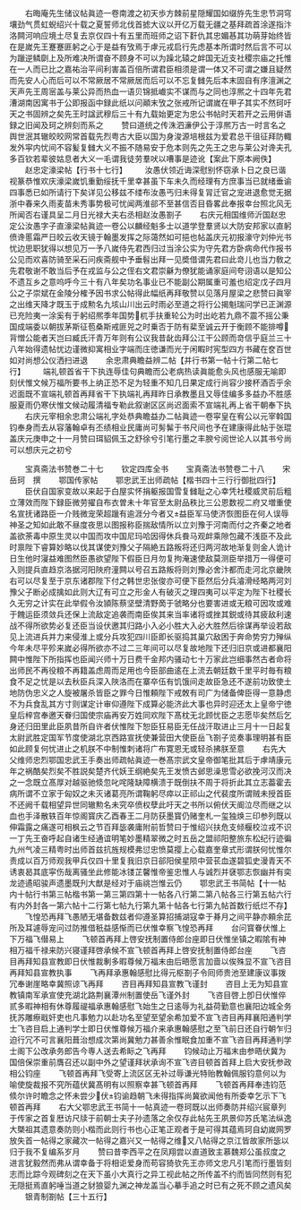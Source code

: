 <!-- { "loadSidebar": true } -->
　　右晦庵先生储议帖眞迹一卷南渡之初天歩方棘前星隠耀国如缀斿先生忠节洞穹壤劲气贯虹蜺绍兴十载之夏誓师北伐首摅大议以开亿万载无疆之基拜疏首涂遂指汴洛闗河响应境土尽复去京仅四十有五里而班师之诏下姧仇其忠媚惎其功萌芽始终皆在是嵗先王蹇蹇匪躬之心于是益有攷焉于虖元戎启行先虑基本所谓时然后言不可以为躐逆鳞劘上及所难决所谓奋不顾身不可以为躁北辕之衅国无近支社稷宗庙之托惟在一人而已比之嘉祐治平间利害盖百倍所谓君臣相须是谓一体又不可谓之嫌且疑然而先安人心而后可以不常厥居不常厥居而后可以不忘复雠先后本末固自有序澶渊之天声先王周宻盖与莱公异而热血一语贝锦抵巇实不谋而与之同也淳熈之十四年先君漕湖南因寓书于公即报函中録此纸以问顚末攷之张戒所记谓嵗在甲子其实不然珂吁天之书固辨之矣先王时諡武穆后三十有九载始更定为忠公书帖时天若开之云用倂语録之旧闻及珂之辨刻而系之
　　赞曰道统之传洙泗濓伊公于淳熈万古一时言名之舆世泯其辙皎皎网常首载先烈粤古大臣以国为身浚源培根兹为爱君总干徂征拜防輙发外寜内忧间不容髪复雠大义不振不随易安于危本则先之先王之忠与莱公对谗夫孔多百钦若辈彼姑息者大义一毛谓我徒劳羣吠以嘈事是迹讹【案此下原本阙佚】
　　赵忠定濠梁帖【行书十七行】
　　汝愚伏领近诲深慰别怀窃承卜日之良已谐视篆恭惟欢庆濠梁嵗饥重勤绥抚千里幸甚虽下车未久而经理有方庶事当已就绪垂谕四事悉已如所请行下矣详见公移兹不缕布汝愚丐归未得复冐迁官之宠进退愈觉无据浙中春来久雨麦苗未秀事势极可忧闻两淮郤不至甚信否目昏畧此奉报幸台照北风无所闻否右谨具呈二月日光禄大夫右丞相赵汝愚劄子
　　右庆元相国维师沂国赵忠定公汝愚字子直濠梁帖眞迹一卷公以麟经魁多士以道学登羣贤以大防安邦家以直躬偾谗慝霜严日皎云收天镜于翰墨发挥之际蔼然如可挹也帖盖庆元初报濠守刘仲光书忧边思职犹得以想见万一予八嵗侍先君西归过当涂公实为守先君方卧病命代作报书公见而欢喜防骑至采石问疾斋舰中予垂髫出拜一见奬借谓先君曰此竒儿也当力敎之先君敬谢不敢当后予在戎监与公之侄右文君崇龢为僚犹能诵家庭间夸诩语以是知公不遗互乡之意呜呼今三十有八年矣功名事业已不能副公期属重可羞也绍定戊子四月公之子崇斌在金陵分榷予因书求公帖得此幅纸再拜敬赞以见落月屋梁之悲赞曰眞宰之出维天降才既玉于成勲名九垓山川出云时雨必至道之将行公揭魁瑞问学已正渊源已充险夷一涂奚有于躬绍熈季年国势杌手扶重轮公为时出屹若九鼎不震不摇公秉国成端委以朝拔茅斯征苞桑斯戒匪兕之时乗否于防有棐至诚云开于衡顾不能排噂背憎公能者天岂曰臧氏汗青万年则有公议我昔龀齿拜公江干公顾而竒信乎庭兰三十八年始得遗帖忧边谨微抑寓相业字端而庄徳谦而光于闲睱时宪型四方书藏在奁百世如对尚想公仪洒扫进退
　　余忠肃典瞻益辨二帖【并行书第一帖十行第二帖七行】
　　端礼顿首省干下执连辱佳句典瞻而公老病热读眞能愈头风也感服无喻即刻伏惟文候万福所要书上纳正恐不足为轻重不知几日果定成行尚容少接杯酒否乎余迟面既不宣端礼顿首再拜省干下执端礼再拜昨日承教墨且又辱佳编多多益办不胜感服夏雨仍寒伏惟文候动履清福专勒此叙谢区区尚迟面索不宣端礼再上省干朝奉下执
　　右庆元宰相余忠肃公端礼字处恭典瞻益办二帖眞迹一卷寜皇在宥公以元宰斡国钧奉身而去从容藩翰卓有丕绩相业民庸尚可髣髴于书尺间也予在建康得此帖于张琨盖庆元庚申之十一月赞曰珥貂佩玉之舒徐兮引笔行墨之丰腴兮阅世论人以其书兮尚可以想庆元之初兮

　　宝真斋法书赞巻二十七
　　钦定四库全书
　　宝真斋法书赞卷二十八
　　宋　岳珂　撰
　　鄂国传家帖
　　鄂忠武王出师疏帖【楷书四十三行行御批四行】
　　臣伏自国家变故以来起于白屋实怀捐躯报国雪复雠耻之心幸凭社稷威灵前后粗立薄效而陛下録臣微劳擢自布衣曽未十年官至太尉品秩比三公恩数视二府又増重使名宣抚诸路臣一介贱微宠荣超躐有逾涯分今者又益臣军马使济恢图臣在何人误辱神圣之知如此敢不昼度夜思以图报称臣揣敌情所以立刘豫于河南而付之齐秦之地者盖欲荼毒中原生灵以中国而攻中国尼玛哈因得休兵飬马观衅乘隙包藏不浅臣不及此时禀陛下睿算妙略以伐其谋使刘豫父子隔絶五路叛将还归两河故地渐复则金人诡计日生他时寖益难图然臣愚欲望陛下假臣日月勿复拘淹速使敌莫测臣举措万一得便可入则提兵直趋京洛据河阳陜府潼闗以号召五路叛将则刘豫必舍汴都而走河北京畿陜右可以尽复至于京东诸郡陛下付之韩世忠张俊亦可便下臣然后分兵濬滑经略两河刘豫父子断必成擒如此则大辽有可立之形金人有破灭之理四夷可以平定为陛下社稷长久无穷之计实在此举假令汝頴陈蔡坚壁清野啇于虢略分也要害进或无粮可因攻或难于餽运臣须敛兵还保上流敌定追袭而南臣俟其来当率诸将或挫其鋭或待其疲敌利速战不得所欲势必复还臣当设伏邀其归路小入必小胜大入必大胜然后徐谋再举设若敌见上流进兵并力来侵淮上或分兵攻犯四川臣即长驱捣其巢穴敌困于奔命势穷力殚纵今年未尽平殄来嵗必得所欲亦不过二三年间可以尽复故地陛下还归旧京或进都襄阳闗中惟陛下所指挥也臣闻兴师十万日费千金邦内骚动七十万家此岂细事然古者命将出师民不再役粮不再籍盖虑周而足用也今臣部曲逺在上流去朝廷数千里平时毎有粮食不足之忧是以去秋臣兵深入陜洛而在寨卒伍有饥饿间走故臣急还不遂前功致使土地防伪忠义之人旋被屠杀皆臣之罪今日惟頼陛下戒敇有司广为储备俾臣得一意静虑不为兵食乱其方寸则谋定计审仰遵陛下成算必能济此大事也异时迎还太上皇帝宁徳皇后梓宫奉邀天眷归国使宗庙再安万姓同欢陛下髙枕无北顾忧臣之志愿毕矣然后乞身还归田里此臣夙昔所自许者伏惟陛下恕臣狂易臣无任战汗取进止三月十一日起复太尉武胜定国军节度使湖北京西路宣抚使兼营田大使臣岳飞劄子览奏事理明甚有臣如此顾复何忧进止之机朕不中制惟刺诸将广布寛恩无或轻杀拂朕至意
　　右先大父维师忠烈鄂国忠武王手奏出师疏帖眞迹一巻髙宗武文皇帝御笔批其后于虖靖康元年之祸酷矣烈矣不胜説矣楚齐代妖王纲絶矣先王发愤古邺思澡思雪必欲挽河汉而决之一念既立髙厚对越驱驰倐忽叱咤隆缺障横溃于既倒扶不周于将折此其立志葢霍去病所谓不立家于匈奴之未灭诸葛亮所谓鞠躬尽瘁以正祁山之代裴度所谓贼未授首臣不还阙千载相望异世同辙勲名未究卒偾权孽此吁天之书所以俯伏天阍泣尽而继之以血也手泽散轶百年惊阁寳庆乙酉春王二月防获墨寳仍赌奎札一玺独焕三印参列既以伸霜露之痛遂可相枫云之节百拜毖袭庸附前哲赞曰于惟绍兴扶危支倾椻校泣戎不识一丁先王奋呼起自诸生经通谊明笔妙墨精翠微之时五岳之盟祁阳整旅东松纪行迹徧九州气凌三精粤时出师首兹抗旌规模弗愆忠愤莫撄上心载嘉奎章式形谓朕何忧惟尔责成以百万师观我甲兵仅四十里复我旧京日郤阳侯星陨中营苌血遂碧狐史漫青天不诱衷曷其底寜伤哉离骚坐此修能冰镂芷馨惟帝鉴忠惟人与诚烈并褎鄂志恢幽并有奕龙迹遹昭骏声遗墨既刋大猷是经对于庙祧岂惟云仍
　　鄂忠武王书简帖【十一帖内十帖行书第三帖楷书第一第三第四第十一帖各八行第二第八帖各三行第五帖六行有内外封各一第六帖十二行第七帖九行第九第十帖各七行第九帖首数行纸烂不存】
　　飞惶恐再拜飞愚陋无堪备数兹者仰遵圣算招捕湖寇幸于朞月之间平静亦頼余芘所及耳遽辱宠问过防推借秖益感惭而已伏惟幸察飞惶恐再拜
　　台问寳眷伏惟上下万福飞僣易上
　　飞顿首再拜上啓安抚制置侍郎台座即日伏惟坐镇之暇隂有神相万福千禄来防兴寝谨拜啓承候不宣飞顿首再拜上啓安抚制置侍郎台座
　　飞咨目再拜知县宣教即日伏惟裁剸多暇尊候万福末由后晤愿言加啬以俟殊显不宣飞咨目再拜知县宣教执事
　　飞再拜承惠翰感慰比得元枢劄子令囘师贵池至建康议事拨冗奉谢崖略幸冀照谅飞再拜
　　咨目再拜知县宣教飞谨封
　　咨目上无为知县宣教镇南军承宣使充湖北路荆襄潭州制置使岳飞谨外封
　　飞咨目啓上卽日伏惟倅贰多暇神相有休尊履禔福承惠翰感慰飞始生之日逺辱为礼益荷勤意也襄阳边城全务抚苏雕瘵戢奸吏也凡事勉力以赴功名至望至望余希加爱不宣飞咨目再拜襄阳通判学士飞咨目启上通判学士即日伏惟尊候万福介来承惠翰感慰之至飞前日还自行朝乍归迫行冗不可言襄阳葺治想成次第尚冀勉力甚善余惟眠食加重不宣飞咨目再拜通判学士阁下公改承务郎告今専人送去希眎之飞再拜
　　钧候动止万福末由参晤伏冀为国倍保崇重前膺召还以副中外之望谨拜状承询不宣飞咨目顿首首拜上启大安抚参政相公钧座
　　飞顿首再拜飞受寄上流区区无补过辱谦光特贻教翰佩服钧意何以为喻使旋裁报不究所蕴伏冀髙明有以照察幸甚飞顿首再拜
　　飞顿首再拜奉违钧范倐尔许时瞻念之怀未尝少伏钧谕趋朝飞未得指挥尚冀欲闻他有所委幸乞示下飞顿首再拜
　　右大父鄂忠武王书简十一帖真迹一卷珂既以出师奏防并绍兴宸章列于传家之首复厯访尺牍于前朝士夫子孙遗落之余仅存此帖先王夙景仰苏氏笔法纵逸大槩祖其遗意奏防则小楷而此则行书也心正笔正观者于是可得其蕴焉珂自幼嵗网罗放失首一帖得之家藏次一帖得之嘉兴又一帖得之维又八帖得之京江皆故家所毖以归于我不复编系岁月
　　赞曰昔李西平之在凤翔尝以直道致主慕魏郑公虽叔度之进言犹毅然而弗从谓幸备于将相讵爱身而苟容猗欤先王亦师文忠凡引笔而行墨皆刻志而比踪今观碑刻之在天下虽小大真行之异工视此帖之所传盖不约而皆同然则有犯无隠挺焉直躬唾当道之豺狼婴九渊之神龙盖当心摹手追之时已有之死不顾之遗风矣
　　银青制劄帖【三十五行】
